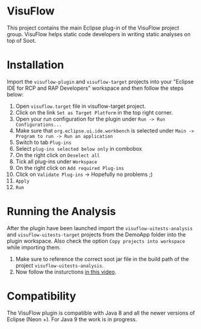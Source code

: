 # VisuFlow

This project contains the main Eclipse plug-in of the VisuFlow project group. VisuFlow helps static code developers in writing static analyses on top of Soot.

# Installation

Import the `visuflow-plugin` and `visuflow-target` projects into your "Eclipse IDE for RCP and RAP Developers" workspace and then follow the steps below:

1. Open `visuflow.target` file in visuflow-target project.
2. Click on the link `Set as Target Platform` in the top right corner.
3. Open your run configuration for the plugin under `Run -> Run Configurations...`
4. Make sure that `org.eclipse.ui.ide.workbench` is selected under `Main -> Program to run -> Run an application`
5. Switch to tab `Plug-ins`
6. Select `plug-ins selected below only` in combobox
7. On the right click on `Deselect all`
8. Tick all plug-ins under `Workspace`
9. On the right click on `Add required Plug-ins`
10. Click on `Validate Plug-ins` -> Hopefully no problems ;)
11. `Apply`
12. `Run`

# Running the Analysis

After the plugin have been launched import the `visuflow-uitests-analysis` and `visuflow-uitests-target` projects from the DemoApp folder into the plugin workspace. Also check the option `Copy projects into workspace` while importing them.

1. Make sure to reference the correct soot jar file in the build path of the project `visuflow-uitests-analysis`.
2. Now follow the insturctions [in this video](https://www.youtube.com/watch?v=51iimUDaOPQ).

# Compatibility

The VisuFlow plugin is compatible with Java 8 and all the newer versions of Eclipse (Neon +).
For Java 9 the work is in progress.